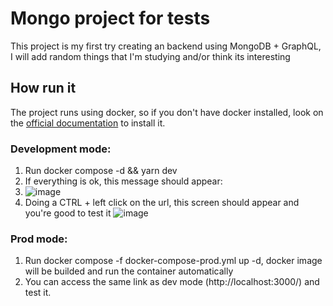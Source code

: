 # Mongo project for tests

This project is my first try creating an backend using MongoDB + GraphQL, I will add random things that I'm studying and/or think its interesting

## How run it
The project runs using docker, so if you don't have docker installed, look on the <a href="https://docs.docker.com/desktop/" target="_blank">official documentation</a> to install it.

### Development mode:
1. Run docker compose -d && yarn dev
2. If everything is ok, this message should appear:
3. ![image](https://github.com/LucasErthal/mongo-example/assets/57104379/786bfa8e-ff24-4a70-872a-9ea43f4eeff5)
4. Doing a CTRL + left click on the url, this screen should appear and you're good to test it ![image](https://github.com/LucasErthal/mongo-example/assets/57104379/abb3064a-edfc-4a26-b954-9809a070ca7a)

### Prod mode:
1. Run docker compose -f docker-compose-prod.yml up -d, docker image will be builded and run the container automatically
2. You can access the same link as dev mode (http://localhost:3000/) and test it.
